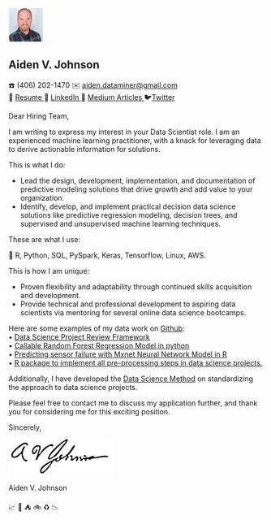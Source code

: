 ![](https://github.com/AVJdataminer/AVJdataminer.github.io/blob/master/pdfs/mini%20headshot.png)   
## Aiden V. Johnson
:phone: (406) 202-1470  :envelope: aiden.dataminer@gmail.com  
:scroll:  [Resume ](https://github.com/AVJdataminer/AVJdataminer.github.io/blob/master/Resume_AVJ_11_19_18_KE%20edits.pdf)  :link: [LinkedIn ](https://www.linkedin.com/in/aiden-v-johnson/ ):book: [Medium Articles ](https://medium.com/@aiden.dataminer):bird:[Twitter](https://twitter.com/aidenvjohnson)

Dear Hiring Team,

I am writing to express my interest in your Data Scientist role. I am an experienced machine learning practitioner, with a knack for leveraging data to derive actionable information for solutions.

This is what I do:
- Lead the design, development, implementation, and documentation of predictive modeling solutions that drive growth and add value to your organization.
- Identify, develop, and implement practical decision data science solutions like predictive regression modeling, decision trees, and supervised and unsupervised machine learning techniques.

These are what I use:  

:wrench: R, Python, SQL, PySpark, Keras, Tensorflow, Linux, AWS.


This is how I am unique:

- Proven flexibility and adaptability through continued skills acquisition and development.
- Provide technical and professional development to aspiring data scientists via mentoring for several online data science bootcamps.

Here are some examples of my data work on [Github](https://github.com/AVJdataminer/):  
•  [Data Science Project Review Framework](https://github.com/AVJdataminer/Model_Review_Methods)  
• [Callable Random Forest Regression Model in python](https://github.com/AVJdataminer/WH)  
• [Predicting sensor failure with Mxnet Neural Network Model in R](https://github.com/AVJdataminer/Sensor)  
• [R package to implement all pre-processing steps in data science projects.](https://github.com/AVJdataminer/Squeaky)    

Additionally, I have developed the [Data Science Method](https://medium.com/@aiden.dataminer/the-data-science-method-dsm-data-collection-organization-and-definitions-d19b6ff141c4) on standardizing the approach to data science projects.

Please feel free to contact me to discuss my application further, and thank you for considering me for this exciting position.

Sincerely,

![](https://github.com/AVJdataminer/AVJdataminer.github.io/blob/master/pdfs/Aiden%20better%20signature.png)

Aiden V. Johnson

:chart_with_upwards_trend: :ski: :tent: :bike: :recycle: :chart_with_downwards_trend:
